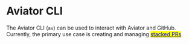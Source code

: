 # Aviator CLI

The Aviator CLI (`av`) can be used to interact with Aviator and GitHub. Currently, the primary use case is creating and managing [<mark style="color:blue;">stacked PRs</mark>](../../getting-started/stacked-prs.md).
